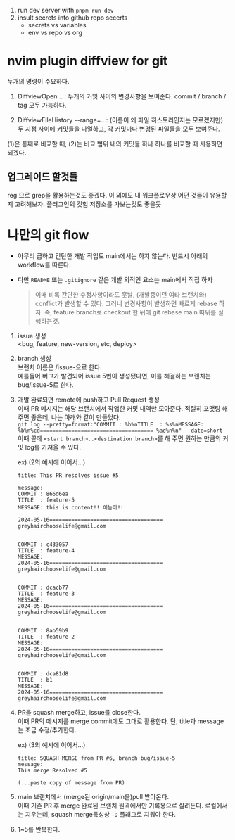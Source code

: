 
1. run  dev server with `pnpm run dev`
2. insult secrets into github repo secerts
   - secrets vs variables
   - env vs repo vs org




# nvim plugin diffview for git


두개의 명령이 주요하다.

1. DiffviewOpen <FROM>..<TO>
   : 두개의 커밋 사이의 변경사항을 보여준다. commit / branch / tag 모두 가능하다.

2. DiffviewFileHistory --range=<FROM>..<TO>
   : (이름이 왜 파일 히스토리인지는 모르겠지만) 두 지점 사이에 커밋들을 나열하고, 각 커밋마다 변경된 파일들을
   모두 보여준다.

(1)은 통째로 비교할 때, (2)는 비교 범위 내의 커밋들 하나 하나를 비교할 때 사용하면 되겠다.

## 업그레이드 할것들

<leader><leader>reg 으로 grep을 활용하는것도 좋겠다. 이 외에도 내 워크플로우상 어떤 것들이 유용할지
고려해보자. 플러그인의 깃헙 저장소를 가보는것도 좋을듯




# 나만의 git flow

- 아무리 급하고 간단한 개발 작업도 main에서는 하지 않는다. 반드시 아래의 workflow를 따른다.
- 다만 `README` 또는 `.gitignore` 같은 개발 외적인 요소는 main에서 직접 하자  
  
  >이때 비록 간단한 수정사항이라도 훗날, (개발중이던 여타 브랜치와) conflict가 발생할 수 있다. 그러니
  변경사항이 발생하면 빠르게 rebase 하자. 즉, feature branch로 checkout 한 뒤에 git rebase main 따위를
  실행하는것.

1. issue 생성  
   <bug, feature, new-version, etc, deploy>

2. branch 생성  
   브랜치 이름은 <issue type>/issue-<issue number>으로 한다.  
   예를들어 버그가 발견되어 issue 5번이 생성됐다면, 이를 해결하는 브랜치는 bug/issue-5로 한다.

3. 개발 완료되면 remote에 push하고  Pull Request 생성  
   이때 PR 메시지는 해당 브랜치에서 작업한 커밋 내역만 모아준다. 적절히 포맷팅 해주면 좋은데, 나는 아래와
   같이 만들었다.  
   `git log --pretty=format:"COMMIT : %h%nTITLE  : %s%nMESSAGE: %b%n%cd==================================== %ae%n%n" --date=short`  
   이때 끝에 `<start branch>..<destination branch>`를 해 주면 원하는 만큼의 커밋 log를 가져올 수 있다.
   
   ex) (2의 예시에 이어서...)
   ```message for PR
   title: This PR resolves issue #5

   message: 
   COMMIT : 866d6ea
   TITLE  : feature-5
   MESSAGE: this is content!! 이놈아!!

   2024-05-16==================================== greyhairchooselife@gmail.com


   COMMIT : c433057
   TITLE  : feature-4
   MESSAGE: 
   2024-05-16==================================== greyhairchooselife@gmail.com


   COMMIT : dcacb77
   TITLE  : feature-3
   MESSAGE: 
   2024-05-16==================================== greyhairchooselife@gmail.com


   COMMIT : 8ab59b9
   TITLE  : feature-2
   MESSAGE: 
   2024-05-16==================================== greyhairchooselife@gmail.com


   COMMIT : dca81d8
   TITLE  : b1
   MESSAGE: 
   2024-05-16==================================== greyhairchooselife@gmail.com
   ```

4. PR을 squash merge하고, issue를 close한다.  
   이때 PR의 메시지를 merge commit에도 그대로 활용한다. 단, title과 message는 조금 수정/추가한다.  
   
   ex) (3의 예시에 이어서...)
   ```(squash)merge commit message
   title: SQUASH MERGE from PR #6, branch bug/issue-5
   message:
   This merge Resolved #5
   
   (...paste copy of message from PR)
   ```

5. main 브랜치에서 (merge된 origin/main을)pull 받아온다.  
   이때 기존 PR 후 merge 완료된 브랜치 원격에서만 기록용으로 살려둔다. 로컬에서는 지우는데, squash
   merge특성상 `-D` 플래그로 지워야 한다.
   
6. 1~5를 반복한다.
